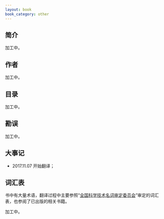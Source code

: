 ```yaml
---
layout: book
book_category: other
---
```


## 简介

加工中。

## 作者

加工中。

## 目录

加工中。

## 勘误

加工中。

## 大事记

- 2017.11.07 开始翻译；

## 词汇表

书中有大量术语，翻译过程中主要参照“[全国科学技术名词审定委员会](http://www.term.gov.cn/)”审定的词汇表，也参阅了已出版的相关书籍。

加工中。
